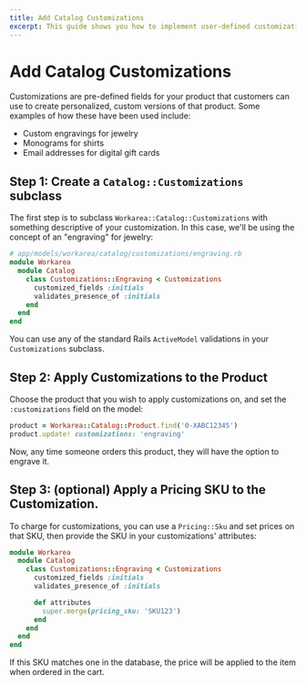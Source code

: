```yaml
---
title: Add Catalog Customizations
excerpt: This guide shows you how to implement user-defined customizations for the products in your catalog.
---
```


# Add Catalog Customizations

Customizations are pre-defined fields for your product that customers can use to create personalized, custom versions of that product. Some examples of how these have been used include:
* Custom engravings for jewelry
* Monograms for shirts
* Email addresses for digital gift cards 

## Step 1: Create a `Catalog::Customizations` subclass

The first step is to subclass `Workarea::Catalog::Customizations` with something descriptive of your customization. In this case, we'll be using the concept of an "engraving" for jewelry:

```ruby
# app/models/workarea/catalog/customizations/engraving.rb
module Workarea
  module Catalog
    class Customizations::Engraving < Customizations
      customized_fields :initials
      validates_presence_of :initials
    end
  end
end
```

You can use any of the standard Rails `ActiveModel` validations in your `Customizations` subclass.

## Step 2: Apply Customizations to the Product

Choose the product that you wish to apply customizations on, and set the `:customizations` field on the model:

```ruby
product = Workarea::Catalog::Product.find('0-XABC12345')
product.update! customizations: 'engraving'
```

Now, any time someone orders this product, they will have the option to engrave it.

## Step 3: (optional) Apply a Pricing SKU to the Customization.

To charge for customizations, you can use a `Pricing::Sku` and set prices on that SKU, then provide the SKU in your customizations' attributes:

```ruby
module Workarea
  module Catalog
    class Customizations::Engraving < Customizations
      customized_fields :initials
      validates_presence_of :initials

      def attributes
        super.merge(pricing_sku: 'SKU123')
      end
    end
  end
end
```

If this SKU matches one in the database, the price will be applied to the item when ordered in the cart.
